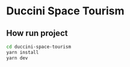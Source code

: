 # Duccini Space Tourism

## How run project

```bash
cd duccini-space-tourism
yarn install
yarn dev
```
